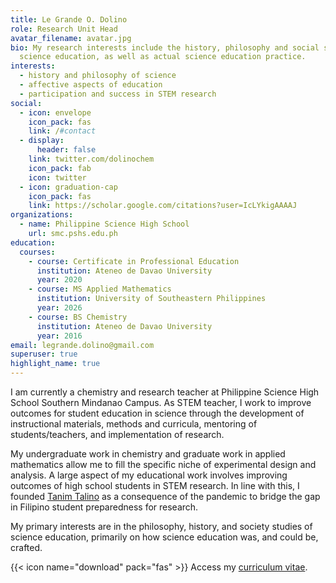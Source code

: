 ```yaml
---
title: Le Grande O. Dolino
role: Research Unit Head
avatar_filename: avatar.jpg
bio: My research interests include the history, philosophy and social studies of
  science education, as well as actual science education practice.
interests:
  - history and philosophy of science
  - affective aspects of education
  - participation and success in STEM research
social:
  - icon: envelope
    icon_pack: fas
    link: /#contact
  - display:
      header: false
    link: twitter.com/dolinochem
    icon_pack: fab
    icon: twitter
  - icon: graduation-cap
    icon_pack: fas
    link: https://scholar.google.com/citations?user=IcLYkigAAAAJ
organizations:
  - name: Philippine Science High School
    url: smc.pshs.edu.ph
education:
  courses:
    - course: Certificate in Professional Education
      institution: Ateneo de Davao University
      year: 2020
    - course: MS Applied Mathematics
      institution: University of Southeastern Philippines
      year: 2026
    - course: BS Chemistry
      institution: Ateneo de Davao University
      year: 2016
email: legrande.dolino@gmail.com
superuser: true
highlight_name: true
---
```

I am currently a chemistry and research teacher at Philippine Science High School Southern Mindanao Campus. As STEM teacher, I work to improve outcomes for student education in science through the development of instructional materials, methods and curricula, mentoring of students/teachers, and implementation of research.

My undergraduate work in chemistry and graduate work in applied mathematics allow me to fill the specific niche of experimental design and analysis. A large aspect of my educational work involves improving outcomes of high school students in STEM research. In line with this, I founded [Tanim Talino](tanimtalino.org) as a consequence of the pandemic to bridge the gap in Filipino student preparedness for research.

My primary interests are in the philosophy, history, and society studies of science education, primarily on how science education was, and could be, crafted.

{{< icon name="download" pack="fas" >}} Access my [curriculum vitae](https://docs.google.com/document/d/e/2PACX-1vQnVC02sEId5J5ilGfycv5Kvt37hCHRaQDDMxnhhMiLvfFClP9OOCqIW4HoWGWY6lXCUd4__6A-U_0o/pub).